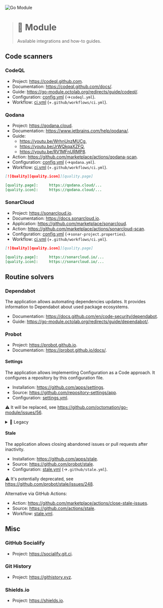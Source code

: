 ![Go Module][social.image]

> # 🧩 Module
>
> Available integrations and how-to guides.

## Code scanners

### CodeQL

- Project: https://codeql.github.com.
- Documentation: https://codeql.github.com/docs/.
- Guide: https://go-module.octolab.org/redirects/guide/codeql/.
- Configuration: [config.yml](codeql/config.yml) (→`codeql.yml`).
- Workflow: [ci.yml](codeql/ci.yml) (+`.github/workflows/ci.yml`).

### Qodana

- Project: https://qodana.cloud.
- Documentation: https://www.jetbrains.com/help/qodana/.
- Guide:
  - https://youtu.be/WrhnUnzMUCg,
  - https://youtu.be/JrWQkqaXZFQ,
  - https://youtu.be/RV1MFnURMP8.
- Action: https://github.com/marketplace/actions/qodana-scan.
- Configuration: [config.yml](qodana/config.yml) (→`qodana.yml`).
- Workflow: [ci.yml](qodana/ci.yml) (+`.github/workflows/ci.yml`).

```markdown
[![Quality][quality.icon]][quality.page]

[quality.page]:     https://qodana.cloud/...
[quality.icon]:     https://qodana.cloud/...
```

### SonarCloud

- Project: https://sonarcloud.io.
- Documentation: https://docs.sonarcloud.io.
- Application: https://github.com/marketplace/sonarcloud.
- Action: https://github.com/marketplace/actions/sonarcloud-scan.
- Configuration: [config.yml](sonar/config.properties) (→`sonar-project.properties`).
- Workflow: [ci.yml](sonar/ci.yml) (+`.github/workflows/ci.yml`).

```markdown
[![Quality][quality.icon]][quality.page]

[quality.page]:     https://sonarcloud.io/...
[quality.icon]:     https://sonarcloud.io/...
```

## Routine solvers

### Dependabot

The application allows automating dependencies updates.
It provides information to Dependabot about used package ecosystems.

- Documentation: https://docs.github.com/en/code-security/dependabot.
- Guide: https://go-module.octolab.org/redirects/guide/dependabot/.

### Probot

- Project: https://probot.github.io.
- Documentation: https://probot.github.io/docs/.

#### Settings

The application allows implementing Configuration as a Code approach.
It configures a repository by this configuration file.

- Installation: https://github.com/apps/settings.
- Source: https://github.com/repository-settings/app.
- Configuration: [settings.yml](../settings.yml).

⚠️ It will be replaced, see https://github.com/octomation/go-module/issues/56.

<details>
  <summary>📜 Legacy</summary>

We recommend using it together with organization-level settings. Our recommendations are:

- Configure defaults: https://github.com/organizations/octomation/settings/repository-defaults
  - Repository default branch: main
  - Commit signoff: All repositories
  - Repository labels: none

- Configure team discussions: https://github.com/organizations/octomation/settings/teams
  - Enable team discussions for this organization: true

- Configure discussions: https://github.com/organizations/octomation/settings/discussions
  - Enable discussions for this organization: true
  - Host: .github

- Configure projects: https://github.com/organizations/octomation/settings/projects
  - Enable projects for the organization: true
  - Enable projects for all repositories: true
  - Allow members to change project visibilities for this organization: true

- Configure authentication security
  - Require two-factor authentication for everyone in this organization: true

- Configure code security and analysis
  - Dependency graph, Automatically enable for new private repositories: true
  - Dependabot alerts, Automatically enable for new repositories: true
  - Dependabot security updates, Automatically enable for new repositories: true

- Configure third-party application access policy
  - Policy: Access restricted

</details>

#### Stale

The application allows closing abandoned issues or pull requests after inactivity.

- Installation: https://github.com/apps/stale.
- Source: https://github.com/probot/stale.
- Configuration: [stale.yml](stale/stale.yml) (→`.github/stale.yml`).

⚠️ It's potentially deprecated, see https://github.com/probot/stale/issues/248.

Alternative via GitHub Actions:

- Action: https://github.com/marketplace/actions/close-stale-issues.
- Source: https://github.com/actions/stale.
- Workflow: [stale.yml](../workflows/stale.yml).

## Misc

### GitHub Socialify

- Project: https://socialify.git.ci.

### Git History

- Project: https://githistory.xyz.

### Shields.io

- Project: https://shields.io.

[social.image]:     https://socialify.git.ci/octomation/go-module/image?description=1&font=Raleway&language=1&name=1&owner=1&pattern=Circuit%20Board&theme=Light
